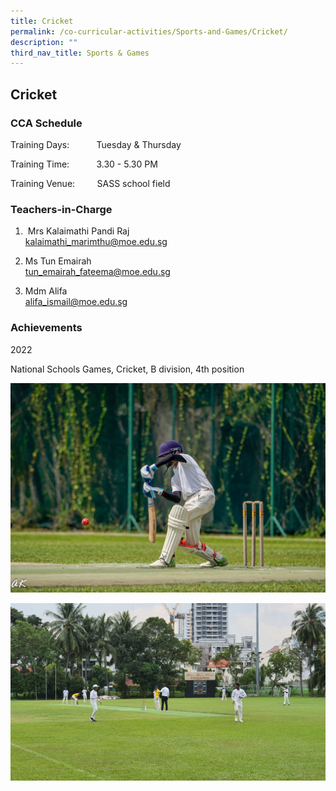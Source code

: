 ```yaml
---
title: Cricket
permalink: /co-curricular-activities/Sports-and-Games/Cricket/
description: ""
third_nav_title: Sports & Games
---
```

## Cricket 


### CCA Schedule  

Training Days:           Tuesday & Thursday

Training Time:           3.30 - 5.30 PM

Training Venue:         SASS school field  

  

### Teachers-in-Charge

1.  Mrs Kalaimathi Pandi Raj <br> kalaimathi_marimthu@moe.edu.sg

2. Ms Tun Emairah  <br>tun_emairah_fateema@moe.edu.sg 

3. Mdm Alifa  <br>
alifa_ismail@moe.edu.sg 

### Achievements

2022 

National Schools Games, Cricket, B division, 4th position

![](/images/cricket.jpeg)

![](/images/cricket.jpg)